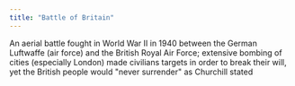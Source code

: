 ```yaml
---
title: "Battle of Britain"
---
```

An aerial battle fought in World War II in 1940 between the German Luftwaffe (air force) and the British Royal Air Force; extensive bombing of cities (especially London) made civilians targets in order to break their will, yet the British people would &quot;never surrender&quot; as Churchill stated

